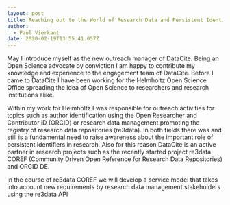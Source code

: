 ```yaml
---
layout: post
title: Reaching out to the World of Research Data and Persistent Identifiers
author:
  - Paul Vierkant
date: 2020-02-19T13:55:41.057Z
---
```

May I introduce myself as the new outreach manager of DataCite. Being an Open Science advocate by conviction I am happy to contribute my knowledge and experience to the engagement team of DataCite. Before I came to DataCite I have been working for the Helmholtz Open Science Office spreading the idea of Open Science to researchers and research institutions alike. 

Within my work for Helmholtz I was responsible for outreach activities for topics such as author identification using the Open Researcher and Contributor iD (ORCID) or research data management promoting the registry of research data repositories (re3data). In both fields there was and still is a fundamental need to raise awareness about the important role of persistent identifiers in research. Also for this reason DataCite is an active partner in research projects such as the recently started project re3data COREF (Community Driven Open Reference for Research Data Repositories) and ORCID DE. 

In the course of re3data COREF we will develop a service model that takes into account new requirements by research data management stakeholders using the re3data API

